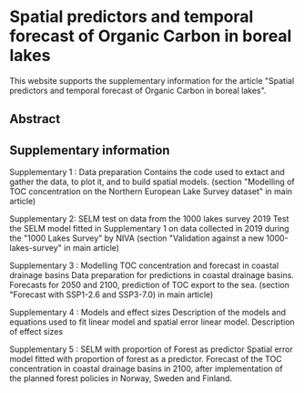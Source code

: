 # Spatial predictors and temporal forecast of Organic Carbon in boreal lakes


This website supports the supplementary information for the article "Spatial predictors and temporal forecast of Organic Carbon in boreal lakes".

## Abstract

## Supplementary information

Supplementary 1 : Data preparation 
Contains the code used to extact and gather the data, to plot it, and to build spatial models.
(section "Modelling of TOC concentration on the Northern European Lake Survey dataset" in main article)

Supplementary 2: SELM test on data from the 1000 lakes survey 2019
Test the SELM model fitted in Supplementary 1 on data collected in 2019 during the "1000 Lakes Survey" by NIVA
(section "Validation against a new 1000-lakes-survey" in main article)

Supplementary 3 : Modelling TOC concentration and forecast in coastal drainage basins
Data preparation for predictions in coastal drainage basins. Forecasts for 2050 and 2100, prediction of TOC export to the sea.
(section "Forecast with SSP1-2.6 and SSP3-7.0) in main article)

Supplementary 4 : Models and effect sizes
Description of the models and equations used to fit linear model and spatial error linear model. Description of effect sizes

Supplementary 5 : SELM with proportion of Forest as predictor
Spatial error model fitted with proportion of forest as a predictor. Forecast of the TOC concentration in coastal drainage basins in 2100, after implementation of the planned forest policies in Norway, Sweden and Finland. 
